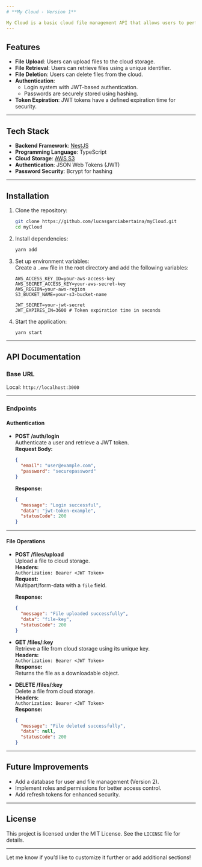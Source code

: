 ```yaml
---
# **My Cloud - Version 1**

My Cloud is a basic cloud file management API that allows users to perform CRUD operations on files stored in a cloud environment (AWS S3). This is the first version of the project, focusing on establishing the core functionalities for file handling.
---
```


## **Features**

- **File Upload**: Users can upload files to the cloud storage.
- **File Retrieval**: Users can retrieve files using a unique identifier.
- **File Deletion**: Users can delete files from the cloud.
- **Authentication**:
  - Login system with JWT-based authentication.
  - Passwords are securely stored using hashing.
- **Token Expiration**: JWT tokens have a defined expiration time for security.

---

## **Tech Stack**

- **Backend Framework**: [NestJS](https://nestjs.com/)
- **Programming Language**: TypeScript
- **Cloud Storage**: [AWS S3](https://aws.amazon.com/s3/)
- **Authentication**: JSON Web Tokens (JWT)
- **Password Security**: Bcrypt for hashing

---

## **Installation**

1. Clone the repository:

   ```bash
   git clone https://github.com/lucasgarciabertaina/myCloud.git
   cd myCloud
   ```

2. Install dependencies:

   ```bash
   yarn add
   ```

3. Set up environment variables:  
   Create a `.env` file in the root directory and add the following variables:

   ```env
   AWS_ACCESS_KEY_ID=your-aws-access-key
   AWS_SECRET_ACCESS_KEY=your-aws-secret-key
   AWS_REGION=your-aws-region
   S3_BUCKET_NAME=your-s3-bucket-name

   JWT_SECRET=your-jwt-secret
   JWT_EXPIRES_IN=3600 # Token expiration time in seconds
   ```

4. Start the application:
   ```bash
   yarn start
   ```

---

## **API Documentation**

### **Base URL**

Local: `http://localhost:3000`

---

### **Endpoints**

#### **Authentication**

- **POST /auth/login**  
  Authenticate a user and retrieve a JWT token.  
  **Request Body:**
  ```json
  {
    "email": "user@example.com",
    "password": "securepassword"
  }
  ```
  **Response:**
  ```json
  {
    "message": "Login successful",
    "data": "jwt-token-example",
    "statusCode": 200
  }
  ```

---

#### **File Operations**

- **POST /files/upload**  
  Upload a file to cloud storage.  
  **Headers:**  
  `Authorization: Bearer <JWT Token>`  
  **Request:**  
  Multipart/form-data with a `file` field.

  **Response:**

  ```json
  {
    "message": "File uploaded successfully",
    "data": "file-key",
    "statusCode": 200
  }
  ```

- **GET /files/:key**  
  Retrieve a file from cloud storage using its unique key.  
  **Headers:**  
  `Authorization: Bearer <JWT Token>`  
  **Response:**  
  Returns the file as a downloadable object.

- **DELETE /files/:key**  
  Delete a file from cloud storage.  
  **Headers:**  
  `Authorization: Bearer <JWT Token>`  
  **Response:**
  ```json
  {
    "message": "File deleted successfully",
    "data": null,
    "statusCode": 200
  }
  ```

---

## **Future Improvements**

- Add a database for user and file management (Version 2).
- Implement roles and permissions for better access control.
- Add refresh tokens for enhanced security.

---

## **License**

This project is licensed under the MIT License. See the `LICENSE` file for details.

---

Let me know if you’d like to customize it further or add additional sections!
